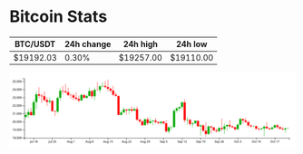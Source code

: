# Bitcoin Stats

BTC/USDT|24h change|24h high|24h low|
|---|---|---|---|
|$19192.03|0.30%|$19257.00|$19110.00|

<img src="./chart.svg">
